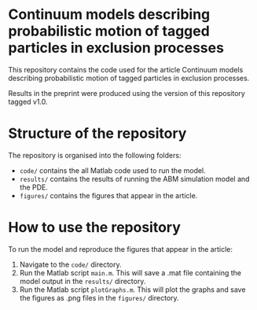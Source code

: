 # Continuum models describing probabilistic motion of tagged particles in exclusion processes

This repository contains the code used for the article Continuum models describing probabilistic motion of tagged particles in exclusion processes.

Results in the preprint were produced using the version of this repository tagged v1.0. 


# Structure of the repository

The repository is organised into the following folders:
* `code/` contains the all Matlab code used to run the model.
* `results/` contains the results of running the ABM simulation model and the PDE.
* `figures/` contains the figures that appear in the article.


# How to use the repository

To run the model and reproduce the figures that appear in the article:
1. Navigate to the `code/` directory.
2. Run the Matlab script `main.m`. This will save a .mat file containing the model output in the `results/` directory.
3. Run the Matlab script `plotGraphs.m`. This will plot the graphs and save the figures as .png files in the `figures/` directory.


